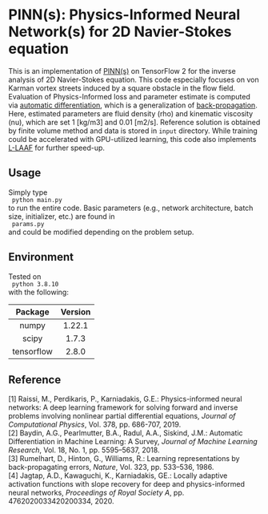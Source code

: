 # PINN(s): Physics-Informed Neural Network(s) for 2D Navier-Stokes equation

This is an implementation of [PINN(s)](https://doi.org/10.1016/j.jcp.2018.10.045) on TensorFlow 2 for the inverse analysis of 2D Navier-Stokes equation. This code especially focuses on von Karman vortex streets induced by a square obstacle in the flow field. Evaluation of Physics-Informed loss and parameter estimate is computed via [automatic differentiation](https://arxiv.org/abs/1502.05767), which is a generalization of [back-propagation](https://doi.org/10.1038/323533a0). Here, estimated parameters are fluid density (rho) and kinematic viscosity (nu), which are set 1 [kg/m3] and 0.01 [m2/s]. Reference solution is obtained by finite volume method and data is stored in <code>input</code> directory. While training could be accelerated with GPU-utilized learning, this code also implements [L-LAAF](https://doi.org/10.1098/rspa.2020.0334) for further speed-up. 

## Usage
Simply type
<br>
<code>
  python main.py
</code>
<br>
to run the entire code. Basic parameters (e.g., network architecture, batch size, initializer, etc.) are found in 
<br>
<code>
  params.py
</code>
<br>
and could be modified depending on the problem setup. 

## Environment
Tested on 
<br>
<code>
  python 3.8.10
</code>
<br>
with the following:

|Package                      |Version|
| :---: | :---: |
|numpy                        |1.22.1|
|scipy                        |1.7.3|
|tensorflow                   |2.8.0|

## Reference
[1] Raissi, M., Perdikaris, P., Karniadakis, G.E.: Physics-informed neural networks: A deep learning framework for solving forward and inverse problems involving nonlinear partial differential equations, *Journal of Computational Physics*, Vol. 378, pp. 686-707, 2019. 
<br>
[2] Baydin, A.G., Pearlmutter, B.A., Radul, A.A., Siskind, J.M.: Automatic Differentiation in Machine Learning: A Survey, *Journal of Machine Learning Research*, Vol. 18, No. 1, pp. 5595–5637, 2018. 
<br>
[3] Rumelhart, D., Hinton, G., Williams, R.: Learning representations by back-propagating errors, *Nature*, Vol. 323, pp. 533–536, 1986. 
<br>
[4] Jagtap, A.D., Kawaguchi, K., Karniadakis, GE.: Locally adaptive activation functions with slope recovery for deep and physics-informed neural networks, *Proceedings of Royal Society A*, pp. 4762020033420200334, 2020. 
